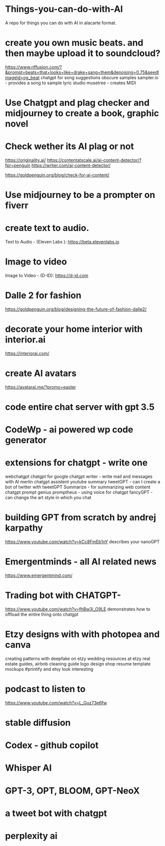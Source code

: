 # Things-you-can-do-with-AI
A repo for things you can do with AI in alacarte format. 


# create you own music beats. and then maybe upload it to soundcloud?
https://www.riffusion.com/?&prompt=beats+that+looks+like+drake+sang+them&denoising=0.75&seedImageId=og_beat
chatgpt for song suggestions obscure samples
sampler.io - provides a song to sample
lyric studio
musetree - creates MIDI 

# Use Chatgpt and plag checker and midjourney to create a book, graphic novel

# Check wether its AI plag or not
https://originality.ai/
https://contentatscale.ai/ai-content-detector/?fpr=penguin
https://writer.com/ai-content-detector/

https://goldpenguin.org/blog/check-for-ai-content/

# Use midjourney to be a prompter on fiverr

# create text to audio.
Text to Audio - (Eleven Labs ):
https://beta.elevenlabs.io

# Image to video
Image to Video - (D-ID):
https://d-id.com

# Dalle 2 for fashion
https://goldpenguin.org/blog/designing-the-future-of-fashion-dalle2/

# decorate your home interior with interior.ai
https://interiorai.com/

# create AI avatars
https://avatarai.me/?promo=easter

# code entire chat server with gpt 3.5

# CodeWp - ai powered wp code generator

# extensions for chatgpt - write one
webchatgpt
chatgpt for google
chatgpt writer - write mail and messages with AI
merlin chatgpt assistent
youtube summary
tweetGPT - can I create a bot of twitter with tweetGPT
Summarize - for summarizing web content
chatgpt prompt genius
promptheus - using voice for chatgpt
fancyGPT - can change the art style in which you chat

# building GPT from scratch by andrej karpathy
https://www.youtube.com/watch?v=kCc8FmEb1nY
describes your nanoGPT

# Emergentminds - all AI related news
https://www.emergentmind.com/

# Trading bot with CHATGPT-
https://www.youtube.com/watch?v=fhBw3j_O9LE
demonstrates how to offload the entire thing onto chatgpt

# Etzy designs with with photopea and canva 
creating patterns with deepfake on etzy
wedding resources at etzy
real estate guides, airbnb cleaning guide
logo design shop
resume template
mockups
#printify and etsy look interesting

# podcast to listen to
https://www.youtube.com/watch?v=L_Guz73e6fw

# stable diffusion
# Codex - github copilot
# Whisper AI
# GPT-3, OPT, BLOOM, GPT-NeoX
# a tweet bot with chatgpt
# perplexity ai
